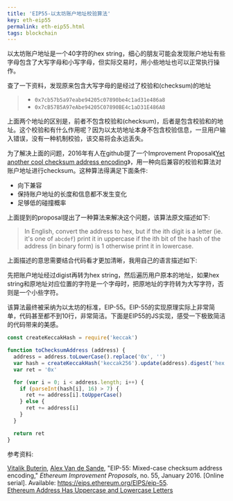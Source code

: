 ```yaml
---
title: 'EIP55-以太坊账户地址校验算法'
key: eth-eip55
permalink: eth-eip55.html
tags: blockchain
---
```


以太坊账户地址是一个40字符的hex string，细心的朋友可能会发现账户地址有些字母包含了大写字母和小写字母，但实际交易时，用小些地址也可以正常执行操作。

查了一下资料，发现原来包含大写字母的是经过了校验和(checksum)的地址

> - `0x7cb57b5a97eabe94205c07890be4c1ad31e486a8`
> - `0x7cB57B5A97eAbe94205C07890BE4c1aD31E486A8`

上面两个地址的区别是，前者不包含校验和(checksum)，后者是包含校验和的地址。这个校验和有什么作用呢？因为以太坊地址本身不包含校验信息，一旦用户输入错误，没有一种机制校验，该交易将会永远丢失。

为了解决上面的问题，2016年有人在github提了一个Improvement Proposal《[Yet another cool checksum address encoding]()》，用一种向后兼容的校验和算法对账户地址进行checksum。这种算法得满足下面条件:

* 向下兼容
* 保持账户地址的长度和信息都不发生变化
* 足够低的碰撞概率

上面提到的proposal提出了一种算法来解决这个问题，该算法原文描述如下:

> In English, convert the address to hex, but if the ith digit is a letter (ie. it's one of `abcdef`) print it in uppercase if the ith bit of the hash of the address (in binary form) is 1 otherwise print it in lowercase.

上面描述的意思需要结合代码看才更加清晰，我用自己的语言描述如下:

先把账户地址经过digist再转为hex string，然后遍历用户原本的地址，如果hex string和原地址对应位置的字符是一个字母时，把原地址的字符转为大写字符，否则是一个小些字符。

该算法最终被采纳为以太坊的标准，EIP-55。EIP-55的实现原理实际上非常简单，代码甚至都不到10行，非常简洁。下面是EIP55的JS实现，感受一下极致简洁的代码带来的美感。

```javascript
const createKeccakHash = require('keccak')

function toChecksumAddress (address) {
  address = address.toLowerCase().replace('0x', '')
  var hash = createKeccakHash('keccak256').update(address).digest('hex')
  var ret = '0x'

  for (var i = 0; i < address.length; i++) {
    if (parseInt(hash[i], 16) > 7) {
      ret += address[i].toUpperCase()
    } else {
      ret += address[i]
    }
  }

  return ret
}
```

参考资料:

[Vitalik Buterin](mailto:vitalik.buterin@ethereum.org), [Alex Van de Sande](mailto:avsa@ethereum.org), "EIP-55: Mixed-case checksum address encoding," *Ethereum Improvement Proposals*, no. 55, January 2016. [Online serial]. Available: https://eips.ethereum.org/EIPS/eip-55.   
[Ethereum Address Has Uppercase and Lowercase Letters](https://support.mycrypto.com/general-knowledge/ethereum-blockchain/ethereum-address-has-uppercase-and-lowercase-letters/)